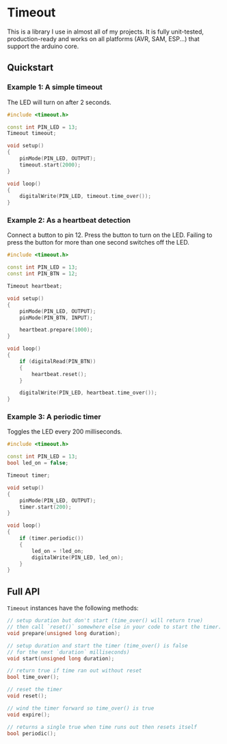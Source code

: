 # Timeout

This is a library I use in almost all of my projects. It is fully unit-tested, production-ready and works on all platforms (AVR, SAM, ESP...) that support the arduino core.

## Quickstart

### Example 1: A simple timeout

The LED will turn on after 2 seconds.

```cpp
#include <timeout.h>

const int PIN_LED = 13;
Timeout timeout;

void setup()
{
    pinMode(PIN_LED, OUTPUT);
    timeout.start(2000);
}

void loop()
{
    digitalWrite(PIN_LED, timeout.time_over());
}
```

### Example 2: As a heartbeat detection

Connect a button to pin 12.
Press the button to turn on the LED.
Failing to press the button for more than one second switches off the LED.

```cpp
#include <timeout.h>

const int PIN_LED = 13;
const int PIN_BTN = 12;

Timeout heartbeat;

void setup()
{
    pinMode(PIN_LED, OUTPUT);
    pinMode(PIN_BTN, INPUT);

    heartbeat.prepare(1000);
}

void loop()
{
    if (digitalRead(PIN_BTN))
    {
        heartbeat.reset();
    }

    digitalWrite(PIN_LED, heartbeat.time_over());
}
```

### Example 3: A periodic timer

Toggles the LED every 200 milliseconds.

```cpp
#include <timeout.h>

const int PIN_LED = 13;
bool led_on = false;

Timeout timer;

void setup()
{
    pinMode(PIN_LED, OUTPUT);
    timer.start(200);
}

void loop()
{
    if (timer.periodic())
    {
        led_on = !led_on;
        digitalWrite(PIN_LED, led_on);
    }
}
```

## Full API

`Timeout` instances have the following methods:
```cpp
// setup duration but don't start (time_over() will return true)
// then call `reset()` somewhere else in your code to start the timer.
void prepare(unsigned long duration); 

// setup duration and start the timer (time_over() is false
// for the next `duration` milliseconds)
void start(unsigned long duration);   

// return true if time ran out without reset
bool time_over();

// reset the timer
void reset();

// wind the timer forward so time_over() is true
void expire();

// returns a single true when time runs out then resets itself
bool periodic();
```

